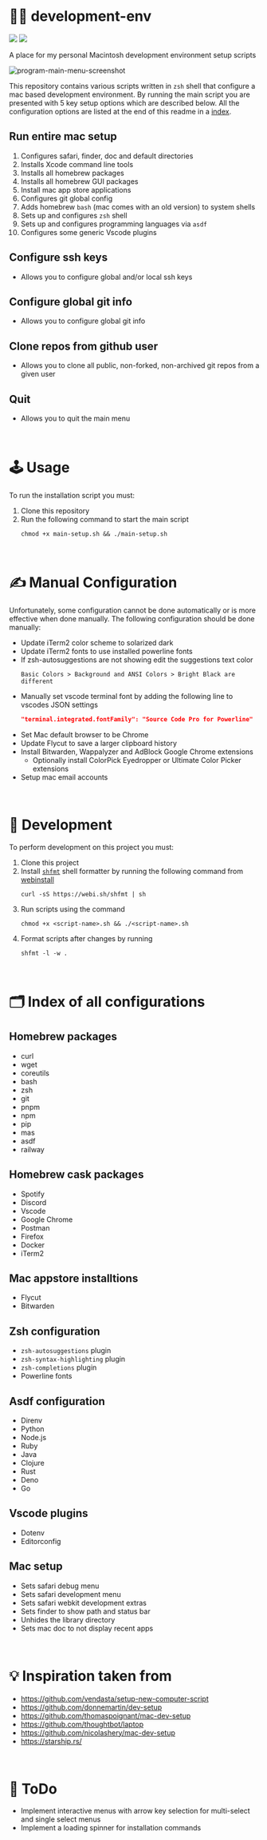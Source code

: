 # 👨‍💻 development-env
![](https://img.shields.io/github/license/Hiccup246/development-env)
![](https://img.shields.io/github/languages/code-size/Hiccup246/development-env)

A place for my personal Macintosh development environment setup scripts

![program-main-menu-screenshot](https://raw.githubusercontent.com/Hiccup246/development-env/main/program-main-menu-screenshot.webp)


This repository contains various scripts written in `zsh` shell that configure a mac based development environment. By running the main script you are presented with 5 key setup options which are described below. All the configuration options are listed at the end of this readme in a [index](#%EF%B8%8F-index-of-all-configurations).

## Run entire mac setup
1. Configures safari, finder, doc and default directories
2. Installs Xcode command line tools
3. Installs all homebrew packages
4. Installs all homebrew GUI packages
5. Install mac app store applications
6. Configures git global config
7. Adds homebrew `bash` (mac comes with an old version) to system shells
8. Sets up and configures `zsh` shell
9. Sets up and configures programming languages via `asdf`
10. Configures some generic Vscode plugins
## Configure ssh keys
- Allows you to configure global and/or local ssh keys
## Configure global git info
- Allows you to configure global git info
## Clone repos from github user
- Allows you to clone all public, non-forked, non-archived git repos from a given user
## Quit
- Allows you to quit the main menu

<br>

# 🕹️ Usage
To run the installation script you must:
1. Clone this repository
2. Run the following command to start the main script
   ```
   chmod +x main-setup.sh && ./main-setup.sh
   ```

<br>

# ✍️ Manual Configuration
Unfortunately, some configuration cannot be done automatically or is more effective when done manually. The following configuration should be done manually:
- Update iTerm2 color scheme to solarized dark
- Update iTerm2 fonts to use installed powerline fonts
- If zsh-autosuggestions are not showing edit the suggestions text color
  ```
  Basic Colors > Background and ANSI Colors > Bright Black are different
  ```
- Manually set vscode terminal font by adding the following line to vscodes JSON settings
  ```json
  "terminal.integrated.fontFamily": "Source Code Pro for Powerline"
  ```
- Set Mac default browser to be Chrome
- Update Flycut to save a larger clipboard history
- Install Bitwarden, Wappalyzer and AdBlock Google Chrome extensions
   - Optionally install ColorPick Eyedropper or Ultimate Color Picker extensions
- Setup mac email accounts

<br>

# 👷 Development
To perform development on this project you must:
1. Clone this project
2. Install [`shfmt`](https://github.com/mvdan/sh) shell formatter by running the following command from [webinstall](https://webinstall.dev/shfmt/)
   ```
   curl -sS https://webi.sh/shfmt | sh
   ```
3. Run scripts using the command
   ```
   chmod +x <script-name>.sh && ./<script-name>.sh
   ```
4. Format scripts after changes by running
   ```
   shfmt -l -w .
   ```

<br>

# 🗂️ Index of all configurations
## Homebrew packages
- curl
- wget
- coreutils
- bash
- zsh 
- git
- pnpm
- npm
- pip
- mas
- asdf
- railway

## Homebrew cask packages
- Spotify
- Discord
- Vscode
- Google Chrome
- Postman
- Firefox
- Docker
- iTerm2

## Mac appstore installtions
- Flycut
- Bitwarden

## Zsh configuration
- `zsh-autosuggestions` plugin
- `zsh-syntax-highlighting` plugin
- `zsh-completions` plugin
- Powerline fonts

## Asdf configuration
- Direnv
- Python
- Node.js
- Ruby
- Java
- Clojure
- Rust
- Deno
- Go

## Vscode plugins
- Dotenv
- Editorconfig

## Mac setup
- Sets safari debug menu
- Sets safari development menu
- Sets safari webkit development extras
- Sets finder to show path and status bar
- Unhides the library directory
- Sets mac doc to not display recent apps

<br>

# 💡 Inspiration taken from
- https://github.com/vendasta/setup-new-computer-script
- https://github.com/donnemartin/dev-setup
- https://github.com/thomaspoignant/mac-dev-setup
- https://github.com/thoughtbot/laptop
- https://github.com/nicolashery/mac-dev-setup
- https://starship.rs/

<br>

# 🤔 ToDo
- Implement interactive menus with arrow key selection for multi-select and single select menus
- Implement a loading spinner for installation commands